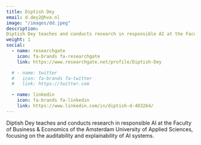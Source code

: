 ```yaml
---
title: Diptish Dey
email: d.dey2@hva.nl
image: "/images/dd.jpeg"
description: 
Diptish Dey teaches and conducts research in responsible AI at the Faculty of Business & Economics of the Amsterdam University of Applied Sciences, focusing on the auditability and explainability of AI systems. 
weight: 1
social:
  - name: researchgate
    icon: fa-brands fa-researchgate
    link: https://www.researchgate.net/profile/Diptish-Dey

  # - name: twitter
  #   icon: fa-brands fa-twitter
  #   link: https://twitter.com

  - name: linkedin
    icon: fa-brands fa-linkedin
    link: https://www.linkedin.com/in/diptish-d-483264/
---
```


Diptish Dey teaches and conducts research in responsible AI at the Faculty of Business & Economics of the Amsterdam University of Applied Sciences, focusing on the auditability and explainability of AI systems. 
